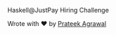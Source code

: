 Haskell@JustPay Hiring Challenge

Wrote with ❤️ by [Prateek Agrawal](https://www.linkedin.com/in/agrawal-prateek/)
